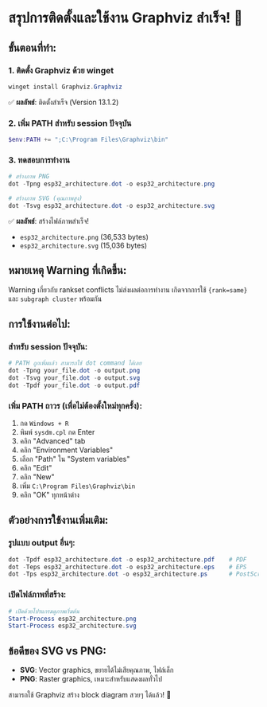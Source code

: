# สรุปการติดตั้งและใช้งาน Graphviz สำเร็จ! 🎉

## ขั้นตอนที่ทำ:

### 1. ติดตั้ง Graphviz ด้วย winget
```powershell
winget install Graphviz.Graphviz
```
✅ **ผลลัพธ์**: ติดตั้งสำเร็จ (Version 13.1.2)

### 2. เพิ่ม PATH สำหรับ session ปัจจุบัน
```powershell
$env:PATH += ";C:\Program Files\Graphviz\bin"
```

### 3. ทดสอบการทำงาน
```powershell
# สร้างภาพ PNG
dot -Tpng esp32_architecture.dot -o esp32_architecture.png

# สร้างภาพ SVG (คุณภาพสูง)
dot -Tsvg esp32_architecture.dot -o esp32_architecture.svg
```

✅ **ผลลัพธ์**: สร้างไฟล์ภาพสำเร็จ!
- `esp32_architecture.png` (36,533 bytes)
- `esp32_architecture.svg` (15,036 bytes)

## หมายเหตุ Warning ที่เกิดขึ้น:
Warning เกี่ยวกับ rankset conflicts ไม่ส่งผลต่อการทำงาน เกิดจากการใช้ `{rank=same}` และ `subgraph cluster` พร้อมกัน

## การใช้งานต่อไป:

### สำหรับ session ปัจจุบัน:
```powershell
# PATH ถูกเพิ่มแล้ว สามารถใช้ dot command ได้เลย
dot -Tpng your_file.dot -o output.png
dot -Tsvg your_file.dot -o output.svg
dot -Tpdf your_file.dot -o output.pdf
```

### เพิ่ม PATH ถาวร (เพื่อไม่ต้องตั้งใหม่ทุกครั้ง):
1. กด `Windows + R`
2. พิมพ์ `sysdm.cpl` กด Enter
3. คลิก "Advanced" tab
4. คลิก "Environment Variables"
5. เลือก "Path" ใน "System variables"
6. คลิก "Edit"
7. คลิก "New"
8. เพิ่ม `C:\Program Files\Graphviz\bin`
9. คลิก "OK" ทุกหน้าต่าง

## ตัวอย่างการใช้งานเพิ่มเติม:

### รูปแบบ output อื่นๆ:
```powershell
dot -Tpdf esp32_architecture.dot -o esp32_architecture.pdf    # PDF
dot -Teps esp32_architecture.dot -o esp32_architecture.eps    # EPS
dot -Tps esp32_architecture.dot -o esp32_architecture.ps      # PostScript
```

### เปิดไฟล์ภาพที่สร้าง:
```powershell
# เปิดด้วยโปรแกรมดูภาพเริ่มต้น
Start-Process esp32_architecture.png
Start-Process esp32_architecture.svg
```

## ข้อดีของ SVG vs PNG:
- **SVG**: Vector graphics, ขยายได้ไม่เสียคุณภาพ, ไฟล์เล็ก
- **PNG**: Raster graphics, เหมาะสำหรับแสดงผลทั่วไป

สามารถใช้ Graphviz สร้าง block diagram สวยๆ ได้แล้ว! 🚀
